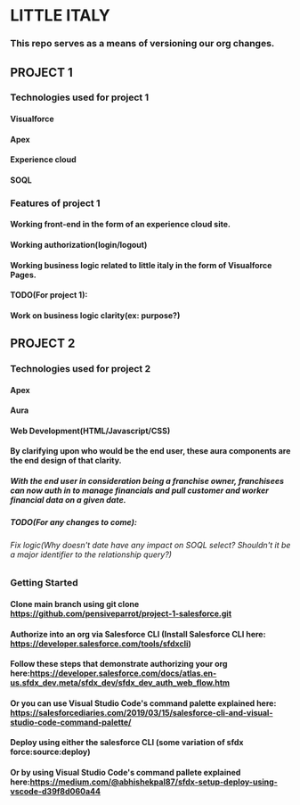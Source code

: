 
# LITTLE ITALY
### This repo serves as a means of versioning our org changes.
## PROJECT 1
### Technologies used for project 1
  #### Visualforce
  #### Apex
  #### Experience cloud
  #### SOQL
### Features of project 1
  #### Working front-end in the form of an experience cloud site.
  #### Working authorization(login/logout)
  #### Working business logic related to little italy in the form of Visualforce Pages.
  #### TODO(For project 1):
  #### Work on business logic clarity(ex: purpose?)
## PROJECT 2
### Technologies used for project 2
#### Apex
#### Aura
#### Web Development(HTML/Javascript/CSS)
#### By clarifying upon who would be the end user, these aura components are the end design of that clarity. 
##### With the end user in consideration being a franchise owner, franchisees can now auth in to manage financials and pull customer and worker financial data on a given date.
##### TODO(For any changes to come):
###### Fix logic(Why doesn't date have any impact on SOQL select?  Shouldn't it be a major identifier to the relationship query?)

### Getting Started
#### Clone main branch using git clone https://github.com/pensiveparrot/project-1-salesforce.git
#### Authorize into an org via Salesforce CLI (Install Salesforce CLI here: https://developer.salesforce.com/tools/sfdxcli)
#### Follow these steps that demonstrate authorizing your org here:https://developer.salesforce.com/docs/atlas.en-us.sfdx_dev.meta/sfdx_dev/sfdx_dev_auth_web_flow.htm
#### Or you can use Visual Studio Code's command palette explained here: https://salesforcediaries.com/2019/03/15/salesforce-cli-and-visual-studio-code-command-palette/
#### Deploy using either the salesforce CLI (some variation of sfdx force:source:deploy)
#### Or by using Visual Studio Code's command pallete explained here:https://medium.com/@abhishekpal87/sfdx-setup-deploy-using-vscode-d39f8d060a44
